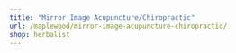 ```yaml
---
title: "Mirror Image Acupuncture/Chiropractic"
url: /maplewood/mirror-image-acupuncture-chiropractic/
shop: herbalist
---
```

